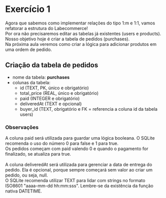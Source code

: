 # Exercício 1
Agora que sabemos como implementar relações do tipo 1:m e 1:1, vamos refatorar a estrutura do Labecommerce!<br>
Por ora não precisaremos editar as tabelas já existentes (users e products). Nosso objetivo hoje é criar a tabela de pedidos (purchases).<br>
Na próxima aula veremos como criar a lógica para adicionar produtos em uma ordem de pedido.

## Criação da tabela de **pedidos**
- nome da tabela: **purchases**
- colunas da tabela:
  - id (TEXT, PK, único e obrigatório)
  - total_price (REAL, único e obrigatório)
  - paid (INTEGER e obrigatório)
  - deliveredAt (TEXT e opcional)
  - buyer_id (TEXT, obrigatório e FK = referencia a coluna id da tabela users)

### Observações
A coluna paid será utilizada para guardar uma lógica booleana. O SQLite recomenda o uso do número 0 para false e 1 para true.<br>
Os pedidos começam com paid valendo 0 e quando o pagamento for finalizado, se atualiza para true.<br>
<br>
A coluna deliveredAt será utilizada para gerenciar a data de entrega do pedido. Ela é opcional, porque sempre começará sem valor ao criar um pedido, ou seja, null.<br>
O SQLite recomenda utilizar TEXT para lidar com strings no formato ISO8601 "aaaa-mm-dd hh:mm:sss". Lembre-se da existência da função nativa DATETIME.<br>
